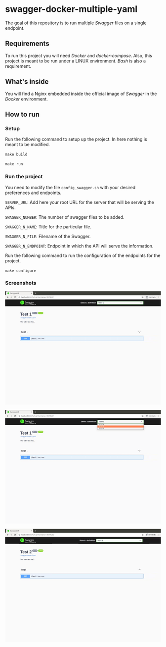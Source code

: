 # swagger-docker-multiple-yaml

The goal of this repository is to run multiple _Swagger_ files on a single endpoint.

## Requirements
To run this project you will need _Docker_ and _docker-compose_. Also, this project is 
meant to be run under a LINUX environment. _Bash_ is also a requirement.

## What's inside
You will find a Nginx embedded inside the official image of _Swagger_ in the _Docker_
environment.

## How to run

### Setup

Run the following command to setup up the project. In here nothing is meant to be modified.

`make build`

`make run`

### Run the project

You need to modify the file `config_swagger.sh` with your desired preferences and endpoints.

`SERVER_URL`: Add here your root URL for the server that will be serving the APIs.

`SWAGGER_NUMBER`: The number of swagger files to be added.

`SWAGGER_N_NAME`: Title for the particular file.

`SWAGGER_N_FILE`: Filename of the Swagger.

`SWAGGER_N_ENDPOINT`: Endpoint in which the API will serve the information.

Run the following command to run the configuration of the endpoints for the project.

`make configure`

### Screenshots

![Swagger with Test 1](img/sample_test_1.png?raw=true "Swagger with Test 1")

![Swagger with Selector](img/sample_selector.png?raw=true "Swagger with Selector")

![Swagger with Test 2](img/sample_test_2.png?raw=true "Swagger with Test 2")